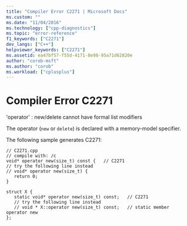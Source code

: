 ```yaml
---
title: "Compiler Error C2271 | Microsoft Docs"
ms.custom: ""
ms.date: "11/04/2016"
ms.technology: ["cpp-diagnostics"]
ms.topic: "error-reference"
f1_keywords: ["C2271"]
dev_langs: ["C++"]
helpviewer_keywords: ["C2271"]
ms.assetid: ea47bf57-f55d-4171-8e98-95a71d62820e
author: "corob-msft"
ms.author: "corob"
ms.workload: ["cplusplus"]
---
```

# Compiler Error C2271
'operator' : new/delete cannot have formal list modifiers  
  
 The operator (`new` or `delete`) is declared with a memory-model specifier.  
  
 The following sample generates C2271:  
  
```  
// C2271.cpp  
// compile with: /c  
void* operator new(size_t) const {   // C2271  
// try the following line instead  
// void* operator new(size_t) {  
   return 0;  
}  
  
struct X {  
   static void* operator new(size_t) const;   // C2271  
   // try the following line instead  
   // void * X::operator new(size_t) const;   // static member operator new  
};  
```